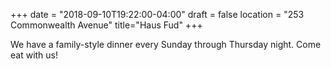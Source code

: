 +++
date = "2018-09-10T19:22:00-04:00"
draft = false
location = "253 Commonwealth Avenue"
title="Haus Fud"
+++

We have a family-style dinner every Sunday through Thursday night. Come eat with us!
